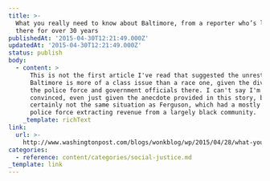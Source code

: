 ```yaml
---
title: >-
  What you really need to know about Baltimore, from a reporter who’s lived
  there for over 30 years
publishedAt: '2015-04-30T12:21:49.000Z'
updatedAt: '2015-04-30T12:21:49.000Z'
status: publish
body:
  - content: >
      This is not the first article I've read that suggested the unrest in
      Baltimore is more of a class issue than a race one, given the diversity of
      the police force and government officials there. I can't say I'm entirely
      convinced, even just given the anecdote provided in this story, but it's
      certainly not the same situation as Ferguson, which had a mostly white
      police force extracting revenue from a largely black community.
    _template: richText
link:
  url: >-
    http://www.washingtonpost.com/blogs/wonkblog/wp/2015/04/28/what-you-really-need-to-know-about-baltimore-from-a-reporter-who-lived-there-for-30-years/
categories:
  - reference: content/categories/social-justice.md
_template: link
---
```



